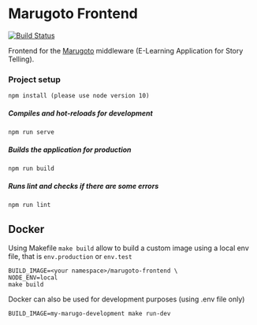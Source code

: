 # Marugoto Frontend
[![Build Status](https://travis-ci.org/uzh/marugoto-frontend.svg?branch=master)](https://travis-ci.org/uzh/marugoto-frontend)

Frontend for the [Marugoto](https://github.com/uzh/marugoto) middleware (E-Learning Application for Story Telling).

### Project setup
```
npm install (please use node version 10)
```

##### Compiles and hot-reloads for development
```
npm run serve
```

##### Builds the application for production
```
npm run build
```

##### Runs lint and checks if there are some errors
```
npm run lint
```


## Docker
Using Makefile `make build` allow to build a custom image
using a local env file, that is `env.production` or `env.test`

```
BUILD_IMAGE=<your namespace>/marugoto-frontend \
NODE_ENV=local
make build
```

Docker can also be used for development purposes (using .env file only)
```
BUILD_IMAGE=my-marugo-development make run-dev
```
